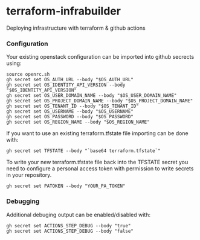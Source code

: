# terraform-infrabuilder
Deploying infrastructure with terraform & github actions

### Configuration

Your existing openstack configuration can be imported into github secrects using:

```
source openrc.sh 
gh secret set OS_AUTH_URL --body "$OS_AUTH_URL"
gh secret set OS_IDENTITY_API_VERSION --body "$OS_IDENTITY_API_VERSION"
gh secret set OS_USER_DOMAIN_NAME --body "$OS_USER_DOMAIN_NAME"
gh secret set OS_PROJECT_DOMAIN_NAME --body "$OS_PROJECT_DOMAIN_NAME"
gh secret set OS_TENANT_ID --body "$OS_TENANT_ID"
gh secret set OS_USERNAME --body "$OS_USERNAME"
gh secret set OS_PASSWORD --body "$OS_PASSWORD"
gh secret set OS_REGION_NAME --body "$OS_REGION_NAME"
```

If you want to use an existing terraform.tfstate file importing can be done with:

```
gh secret set TFSTATE --body "`base64 terraform.tfstate`"
```

To write your new terraform.tfstate file back into the TFSTATE secret you need to configure a personal access token with permission to write secrets in your repository. 

```
gh secret set PATOKEN --body "YOUR_PA_TOKEN"
```

### Debugging

Additional debuging output can be enabled/disabled with:

```
gh secret set ACTIONS_STEP_DEBUG --body "true"
gh secret set ACTIONS_STEP_DEBUG --body "false"
```